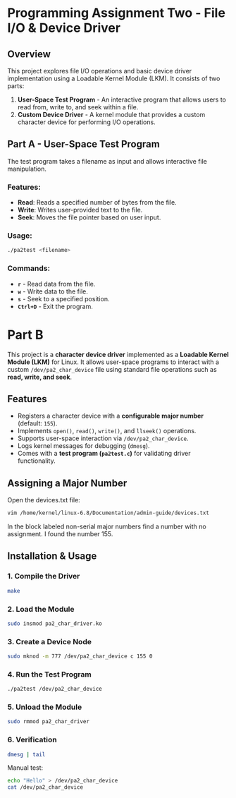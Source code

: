# Programming Assignment Two - File I/O & Device Driver

## Overview
This project explores file I/O operations and basic device driver implementation using a Loadable Kernel Module (LKM). It consists of two parts:

1. **User-Space Test Program** - An interactive program that allows users to read from, write to, and seek within a file.
2. **Custom Device Driver** - A kernel module that provides a custom character device for performing I/O operations.

## Part A - User-Space Test Program
The test program takes a filename as input and allows interactive file manipulation.

### Features:
- **Read**: Reads a specified number of bytes from the file.
- **Write**: Writes user-provided text to the file.
- **Seek**: Moves the file pointer based on user input.

### Usage:
```sh
./pa2test <filename>
```


### Commands:
- **`r`** - Read data from the file.
- **`w`** - Write data to the file.
- **`s`** - Seek to a specified position.
- **`Ctrl+D`** - Exit the program.

# Part B 

This project is a **character device driver** implemented as a **Loadable Kernel Module (LKM)** for Linux. It allows user-space programs to interact with a custom `/dev/pa2_char_device` file using standard file operations such as **read, write, and seek**.

## **Features**
- Registers a character device with a **configurable major number** (default: `155`).
- Implements `open()`, `read()`, `write()`, and `llseek()` operations.
- Supports user-space interaction via `/dev/pa2_char_device`.
- Logs kernel messages for debugging (`dmesg`).
- Comes with a **test program (`pa2test.c`)** for validating driver functionality.

## **Assigning a Major Number**
Open the devices.txt file:
```bash
vim /home/kernel/linux-6.8/Documentation/admin-guide/devices.txt​
```
In the block labeled non-serial major numbers find a number with no assignment.
I found the number 155.

## **Installation & Usage**
### **1. Compile the Driver**
```bash
make
```

### **2. Load the Module**
```bash
sudo insmod pa2_char_driver.ko
```

### **3. Create a Device Node**
```bash
sudo mknod -m 777 /dev/pa2_char_device c 155 0
```

### **4. Run the Test Program**
```bash
./pa2test /dev/pa2_char_device
```

### **5. Unload the Module**
```bash
sudo rmmod pa2_char_driver
```

### **6. Verification**
```bash
dmesg | tail
```

Manual test:
```bash
echo "Hello" > /dev/pa2_char_device
cat /dev/pa2_char_device
```




